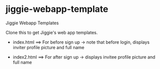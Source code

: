 # jiggie-webapp-template
Jiggie Webapp Templates

Clone this to get Jiggie's web app templates.

- index.html ==> For before sign up -> note that before login, displays inviter profile picture and full name

- index2.html ==> For after sign up -> displays invitee profile picture and full name
